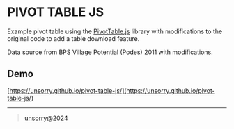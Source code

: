 # PIVOT TABLE JS

Example pivot table using the [PivotTable.js](https://pivottable.js.org/) library with modifications to the original code to add a table download feature.

Data source from BPS Village Potential (Podes) 2011 with modifications.

## Demo

[https://unsorry.github.io/pivot-table-js/](https://unsorry.github.io/pivot-table-js/)

---
> [unsorry@2024](https://unsorry.net)